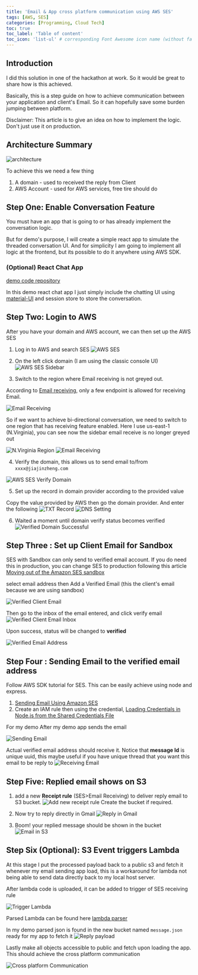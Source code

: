 ```yaml
---
title: 'Email & App cross platform communication using AWS SES'
tags: [AWS, SES]
categories: [Programming, Cloud Tech]
toc: true
toc_label: 'Table of content'
toc_icon: 'list-ul' # corresponding Font Awesome icon name (without fa prefix)
---
```


## Introduction

I did this solution in one of the hackathon at work. So it would be great to share how is this achieved.

Basically, this is a step guide on how to achieve communication between your application and client's Email. So it can hopefully save some burden jumping between platform.

Disclaimer: This article is to give an idea on how to implement the logic. Don't just use it on production.

## Architecture Summary

![architecture](/assets/images/2021-11-05/architecture.jpg)

To achieve this we need a few thing

1. A domain - used to received the reply from Client
2. AWS Account - used for AWS services, free tire should do

## Step One: Enable Conversation Feature

You must have an app that is going to or has already implement the conversation logic.

But for demo's purpose, I will create a simple react app to simulate the threaded conversation UI. And for simplicity I am going to implement all logic at the frontend, but its possible to do it anywhere using AWS SDK.

### (Optional) React Chat App

[demo code repository](https://github.com/jackytsheng/app-email-communication-demo)

In this demo react chat app I just simply include the chatting UI using [material-UI](https://mui.com/) and session store to store the conversation.

## Step Two: Login to AWS

After you have your domain and AWS account, we can then set up the AWS SES

1. Log in to AWS and search SES
   ![AWS SES](/assets/images/2021-11-05/aws-ses.png)

2. On the left click domain (I am using the classic console UI)
   ![AWS SES Sidebar](/assets/images/2021-11-05/ses-sidebar.png)

3. Switch to the region where Email receiving is not greyed out.

According to [Email receiving](https://docs.aws.amazon.com/ses/latest/DeveloperGuide/regions.html), only a few endpoint is allowed for receiving Email.

![Email Receiving](/assets/images/2021-11-05/email-receive-endpoints.png)

So if we want to achieve bi-directional conversation, we need to switch to one region that has receiving feature enabled. Here I use us-east-1 (N.Virginia), you can see now the sidebar email receive is no longer greyed out

![N.Virginia Region](/assets/images/2021-11-05/switch-region.png)
![Email Receiving](/assets/images/2021-11-05/email-receiving.png)

4. Verify the domain, this allows us to send email to/from `xxxx@jiajinzheng.com`

![AWS SES Verify Domain](/assets/images/2021-11-05/verify-domain.png)

5. Set up the record in domain provider according to the provided value

Copy the value provided by AWS then go the domain provider. And enter the following
![TXT Record](/assets/images/2021-11-05/txt-record.png)
![DNS Setting](/assets/images/2021-11-05/dns-setting.png)

6. Waited a moment until domain verify status becomes verified
   ![Verified Domain Successful](/assets/images/2021-11-05/verified.png)

## Step Three : Set up Client Email for Sandbox

SES with Sandbox can only send to verified email account. If you do need this in production, you can change SES to production following this article [Moving out of the Amazon SES sandbox](https://docs.aws.amazon.com/ses/latest/DeveloperGuide/request-production-access.html)

select email address then Add a Verified Email (this the client's email because we are using sandbox)

![Verified Client Email](/assets/images/2021-11-05/client-email.png)

Then go to the inbox of the email entered, and click verify email
![Verified Client Email Inbox](/assets/images/2021-11-05/client-email-inbox.png)

Upon success, status will be changed to **verified**

![Verified Email Address](/assets/images/2021-11-05/verified-email.png)

## Step Four : Sending Email to the verified email address

Follow AWS SDK tutorial for SES. This can be easily achieve using node and express.

1. [Sending Email Using Amazon SES](https://docs.aws.amazon.com/sdk-for-javascript/v2/developer-guide/ses-examples-sending-email.html)
2. Create an IAM rule then using the credential, [Loading Credentials in Node.js from the Shared Credentials File](https://docs.aws.amazon.com/sdk-for-javascript/v2/developer-guide/loading-node-credentials-shared.html)

For my demo
After my demo app sends the email

![Sending Email](/assets/images/2021-11-05/send-email.png)

Actual verified email address should receive it.
Notice that **message Id** is unique uuid, this maybe useful if you have unique thread that you want this email to be reply to
![Receiving Email](/assets/images/2021-11-05/receive-email.png)

## Step Five: Replied email shows on S3

1. add a new **Receipt rule** (SES>Email Receiving) to deliver reply email to S3 bucket.
   ![Add new receipt rule](/assets/images/2021-11-05/new-receipt-action.png)
   Create the bucket if required.

2. Now try to reply directly in Gmail
   ![Reply in Gmail](/assets/images/2021-11-05/reply-email.png)

3. Boom! your replied message should be shown in the bucket
   ![Email in S3](/assets/images/2021-11-05/s3-email.png)

## Step Six (Optional): S3 Event triggers Lambda

At this stage I put the processed payload back to a public s3 and fetch it whenever my email sending app load, this is a workaround for lambda not being able to send data directly back to my local host server.

After lambda code is uploaded, it can be added to trigger of SES receiving rule

![Trigger Lambda](/assets/images/2021-11-05/trigger-event.png)

Parsed Lambda can be found here [lambda parser](https://github.com/jackytsheng/app-email-communication-demo/tree/master/app-lambda)

In my demo parsed json is found in the new bucket named `message.json` ready for my app to fetch it
![Reply payload](/assets/images/2021-11-05/reply-payload.png)

Lastly make all objects accessible to public and fetch upon loading the app. This should achieve the cross platform communication

![Cross platform Communication](/assets/images/2021-11-05/cross-platform.png)
